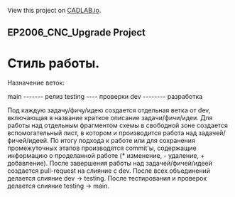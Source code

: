 View this project on [CADLAB.io](https://cadlab.io/project/25653). 

## EP2006_CNC_Upgrade Project

# Стиль работы.

Назначение веток:

main ------- релиз
testing ---- проверки
dev -------- разработка

Под каждую задачу/фичу/идею создается отдельная ветка от dev, включающая в название краткое описание задачи/фичи/идеи.
Для работы над отдельным фрагментом схемы в свободной зоне создается вспомогательный лист, в котором и производится работа над задачей/фичей/идеей.
По итогу подхода к работе или для сохранения промежуточных этапов производятся commit'ы, содержащие информацию о проделанной работе (* изменение, - удаление, + добавление).
После завершения работы над задачей/фичей/идеей создается pull-request на слияние с dev.
После всех объединений делается слияние dev -> testing.
После тестирования и проверок делается слияние testing -> main.
